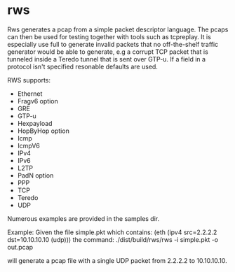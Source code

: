 rws
===

Rws generates a pcap from a simple packet descriptor language.  The pcaps can
then be used for testing together with tools such as tcpreplay. It is
especially use full to generate invalid packets that no off-the-shelf traffic
generator would be able to generate, e.g a corrupt TCP packet that is tunneled
inside a Teredo tunnel that is sent over GTP-u. If a field in a protocol isn't
specified resonable defaults are used.

RWS supports:
- Ethernet
- Fragv6 option
- GRE
- GTP-u
- Hexpayload
- HopByHop option
- Icmp
- IcmpV6
- IPv4
- IPv6
- L2TP
- PadN option
- PPP
- TCP
- Teredo
- UDP

Numerous examples are provided in the samples dir.

Example:
Given the file simple.pkt which contains:
(eth (ipv4 src=2.2.2.2 dst=10.10.10.10 (udp)))
the command:
./dist/build/rws/rws -i simple.pkt -o out.pcap

will generate a pcap file with a single UDP packet from 2.2.2.2 to 10.10.10.10.


